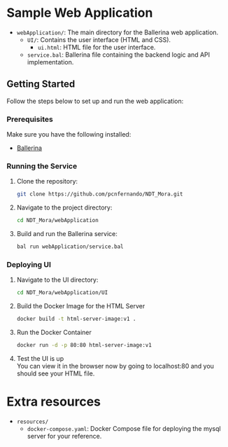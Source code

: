 # Sample Web Application
- `webApplication/`: The main directory for the Ballerina web application.
  - `UI/`: Contains the user interface (HTML and CSS).
    - `ui.html`: HTML file for the user interface.
  - `service.bal`: Ballerina file containing the backend logic and API implementation.

## Getting Started

Follow the steps below to set up and run the web application:

### Prerequisites

Make sure you have the following installed:

- [Ballerina](https://ballerina.io/downloads/)

### Running the Service

1. Clone the repository:

   ```bash
   git clone https://github.com/pcnfernando/NDT_Mora.git
   ```

2. Navigate to the project directory:
    ```bash
    cd NDT_Mora/webApplication
    ```
3. Build and run the Ballerina service:    
    ```bash
    bal run webApplication/service.bal
    ```

### Deploying UI

1. Navigate to the UI directory:
    ```bash
    cd NDT_Mora/webApplication/UI
    ```

2. Build the Docker Image for the HTML Server
   ```bash
   docker build -t html-server-image:v1 .
   ```

3. Run the Docker Container
    ```bash
    docker run -d -p 80:80 html-server-image:v1
    ```
4. Test the UI is up   
    You can view it in the browser now by going to localhost:80 and you should see your HTML file.

# Extra resources
- `resources/`
  - `docker-compose.yaml`: Docker Compose file for deploying the mysql server for your reference.